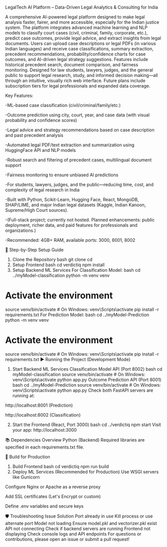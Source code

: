 LegalTech AI Platform – Data-Driven Legal Analytics & Consulting for India

A comprehensive AI-powered legal platform designed to make legal analysis faster, fairer, and more accessible, especially for the Indian justice system. The platform integrates advanced machine learning and NLP models to classify court cases (civil, criminal, family, corporate, etc.), predict case outcomes, provide legal advice, and extract insights from legal documents. Users can upload case descriptions or legal PDFs (in various Indian languages) and receive case classifications, summary extraction, precedent recommendations, probability/confidence charts for case outcomes, and AI-driven legal strategy suggestions. Features include historical precedent search, document comparison, and fairness monitoring. Designed for law students, lawyers, judges, and the general public to support legal research, study, and informed decision making—all through an intuitive, visually rich web interface. Future plans include subscription tiers for legal professionals and expanded data coverage.

Key Features:

-ML-based case classification (civil/criminal/family/etc.)

-Outcome prediction using city, court, year, and case data (with visual probability and confidence scores)

-Legal advice and strategy recommendations based on case description and past precedent analysis

-Automated legal PDF/text extraction and summarization using HuggingFace API and NLP models

-Robust search and filtering of precedent cases, multilingual document support

-Fairness monitoring to ensure unbiased AI predictions

-For students, lawyers, judges, and the public—reducing time, cost, and complexity of legal research in India

-Built with Python, Scikit-Learn, Hugging Face, React, MongoDB, SHAP/LIME, and major Indian legal datasets (Kaggle, Indian Kanoon, Supreme/High Court sources).

-(Full-stack project; currently not hosted. Planned enhancements: public deployment, richer data, and paid features for professionals and organizations.)

-Recommended: 4GB+ RAM, available ports: 3000, 8001, 8002

🔧 Step-by-Step Setup Guide
1. Clone the Repository
bash
git clone <repository-url>
cd <repository-folder>
2. Setup Frontend
bash
cd verdictiq
npm install
3. Setup Backend ML Services
For Classification Model:
bash
cd ../myModel-classification
python -m venv venv
# Activate the environment
source venv/bin/activate     # On Windows: venv\Scripts\activate
pip install -r requirements.txt
For Prediction Model:
bash
cd ../myModel-Prediction
python -m venv venv
# Activate the environment
source venv/bin/activate     # On Windows: venv\Scripts\activate
pip install -r requirements.txt
▶️ Running the Project (Development Mode)
1. Start Backend ML Services
Classification Model API (Port 8002)
bash
cd myModel-classification
source venv/bin/activate     # On Windows: venv\Scripts\activate
python app.py
Outcome Prediction API (Port 8001)
bash
cd ../myModel-Prediction
source venv/bin/activate     # On Windows: venv\Scripts\activate
python app.py
Check both FastAPI servers are running at:

http://localhost:8001 (Prediction)

http://localhost:8002 (Classification)

2. Start the Frontend (React, Port 3000)
bash
cd ../verdictiq
npm start
Visit your app: http://localhost:3000

📚 Dependencies Overview
Python (Backend)
Required libraries are specified in each requirements.txt file.

🚀 Build for Production
1. Build Frontend
bash
cd verdictiq
npm run build
2. Deploy ML Services (Recommended for Production)
Use WSGI servers like Gunicorn

Configure Nginx or Apache as a reverse proxy

Add SSL certificates (Let's Encrypt or custom)

Define .env variables and secure keys

🛡️ Troubleshooting
Issue	Solution
Port already in use	Kill process or use alternate port
Model not loading	Ensure model.pkl and vectorizer.pkl exist
API not connecting	Check if backend servers are running
Frontend not displaying	Check console logs and API endpoints
For questions or contributions, please open an issue or submit a pull request!
